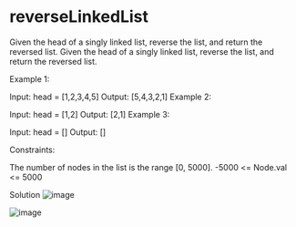 # reverseLinkedList
Given the head of a singly linked list, reverse the list, and return the reversed list.
Given the head of a singly linked list, reverse the list, and return the reversed list.

 

Example 1:


Input: head = [1,2,3,4,5]
Output: [5,4,3,2,1]
Example 2:


Input: head = [1,2]
Output: [2,1]
Example 3:

Input: head = []
Output: []
 

Constraints:

The number of nodes in the list is the range [0, 5000].
-5000 <= Node.val <= 5000
 





Solution
![image](https://user-images.githubusercontent.com/43896389/217394884-deed7a4b-b176-4b4a-ad13-743771db93d5.png)


![image](https://user-images.githubusercontent.com/43896389/217394907-45f31657-7282-4e7d-a52c-46bb0aa45ae2.png)





